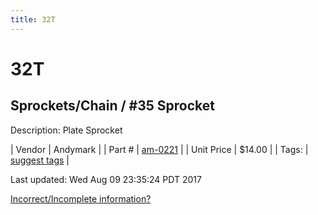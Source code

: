 ```yaml
---
title: 32T
---
```


# 32T
## Sprockets/Chain / #35 Sprocket
Description: 	Plate Sprocket 

| Vendor | Andymark | 
| Part # | [am-0221](http://www.andymark.com/Sprocket-p/am-0221.htm) | 
| Unit Price | $14.00 | 
| Tags: | [suggest tags](https://docs.google.com/forms/d/e/1FAIpQLSeWyY8v3RgOty-MyWmh9U0iivNYN_molChYyS-0U-o-kOAv_g/viewform) | 

Last updated: Wed Aug 09 23:35:24 PDT 2017

 [Incorrect/Incomplete information?](https://docs.google.com/forms/d/e/1FAIpQLSeWyY8v3RgOty-MyWmh9U0iivNYN_molChYyS-0U-o-kOAv_g/viewform)